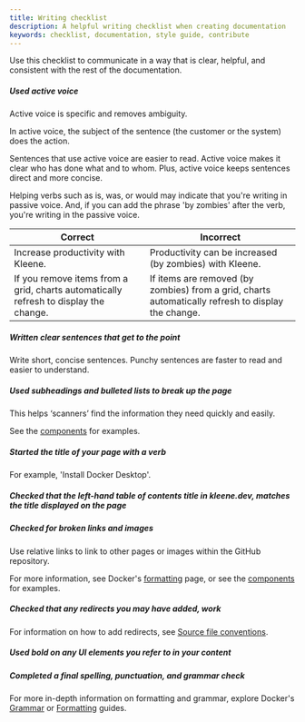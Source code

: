 ```yaml
---
title: Writing checklist
description: A helpful writing checklist when creating documentation
keywords: checklist, documentation, style guide, contribute
---
```


Use this checklist to communicate in a way that is clear, helpful, and consistent with the rest of the documentation.

##### Used active voice

Active voice is specific and removes ambiguity.

In active voice, the subject of the sentence (the customer or the system) does the action.

Sentences that use active voice are easier to read. Active voice makes it clear who has done what and to whom. Plus, active voice keeps sentences direct and more concise.

Helping verbs such as is, was, or would may indicate that you're writing in passive voice. And, if you can add the phrase 'by zombies' after the verb, you're writing in the passive voice.

| Correct                                                                              | Incorrect                                                                                          |
|--------------------------------------------------------------------------------------|----------------------------------------------------------------------------------------------------|
| Increase productivity with Kleene.                                                   | Productivity can be increased (by zombies) with Kleene.                                            |
| If you remove items from a grid, charts automatically refresh to display the change. | If items are removed (by zombies) from a grid, charts automatically refresh to display the change. |

##### Written clear sentences that get to the point

Write short, concise sentences. Punchy sentences are faster to read and easier to understand.

##### Used subheadings and bulleted lists to break up the page

This helps ‘scanners’ find the information they need quickly and easily.

See the [components](components/lists.md) for examples.

##### Started the title of your page with a verb

For example, 'Install Docker Desktop'.

##### Checked that the left-hand table of contents title in kleene.dev, matches the title displayed on the page

##### Checked for broken links and images

Use relative links to link to other pages or images within the GitHub repository.

For more information, see Docker's [formatting](https://docs.docker.com/contribute/style/formatting/#links) page, or see the [components](/contribute/components/links/) for examples.

##### Checked that any redirects you may have added, work

For information on how to add redirects, see [Source file conventions](file-conventions.md#frontmatter).

##### Used bold on any UI elements you refer to in your content

##### Completed a final spelling, punctuation, and grammar check

For more in-depth information on formatting and grammar,
explore Docker's [Grammar](https://docs.docker.com/contribute/style/grammar/) or [Formatting](https://docs.docker.com/contribute/style/formatting/) guides.

